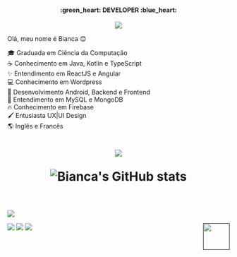 ﻿<h4 align="center">:green_heart: DEVELOPER :blue_heart:</h3>

<p align="center">
<a href="https:/www.pinterest.se"><img src="https://i.pinimg.com/originals/81/15/f2/8115f29aacdc37d6e3bfcf48ff2cc0ee.gif" /> </a>
</p>

Olá, meu nome é Bianca :blush: <br>

🎓 Graduada em Ciência da Computação  <br>
:coffee:  Conhecimento em Java, Kotlin e TypeScript <br>
✨ Entendimento em ReactJS e Angular <br>
:computer: Conhecimento em Wordpress <br>
:iphone:  Desenvolvimento Android, Backend e Frontend <br>
🎲 Entendimento em MySQL e MongoDB <br>
🔥 Conhecimento em Firebase <br>
🖌️ Entusiasta UX|UI Design <br>
🌎 Inglês e Francês
  
<h1 align="center">

<!--
  <p align="left">
Tools: <br>

<img src="https://img.icons8.com/color/48/000000/git.png" width="40" height="40" align="center" />
<img src="https://img.icons8.com/color/48/000000/visual-studio-code-2019.png" width="35" height="35" align="center" />
<img src="https://img.icons8.com/color/48/000000/figma--v1.png" width="35" height="35" align="center" />
<img src="https://img.icons8.com/color/48/000000/adobe-photoshop.png" width="38" height="38" align="center" />

<img src="https://img.icons8.com/color/48/000000/bootstrap.png" width="57" height="57" align="center" />

<img src="https://cdn.icon-icons.com/icons2/2415/PNG/512/react_original_wordmark_logo_icon_146375.png" width="52" height="52" align="center" />


</p> 


<p align="left">

<img src="https://img.icons8.com/color/48/000000/javascript.png" width="57" height="57" align="center" />

<img src="https://user-images.githubusercontent.com/85083611/122487433-a20f3a00-cfb1-11eb-9693-218c48f60620.png" width="45" height="45" align="center" />

<img src="https://img.icons8.com/color/48/000000/css3.png" width="57" height="57" align="center" />
-->
  
<img src="https://github-readme-stats.vercel.app/api/top-langs/?username=biancapb&layout=demo&theme=tokyonight&border_radius=15&hide_border=true" />

![Bianca's GitHub stats](https://github-readme-stats.vercel.app/api?username=biancapb&hide=issues&theme=tokyonight&border_radius=15&hide_border=true)

<!--![Top Langs](https://github-readme-stats.vercel.app/api/top-langs/?username=biancapb&layout=compact&theme=tokyonight&border_radius=15&hide_border=true) -->

<!--![Bianca's GitHub Streak](https://github-readme-streak-stats.herokuapp.com/?user=biancapb&theme=tokyonight&border_radius=15&hide_border=true)-->
  
<!--![Bianca's GitHub Activity Graph](https://activity-graph.herokuapp.com/graph?username=biancapb&theme=dracula&bg_color=1a1b27&hide_border=true&border_radius=15&color=70A4FC&point=38bdae&line=be90f2)-->

</h1>
<br>

![](https://komarev.com/ghpvc/?username=your-github-biancapb) 

[<img src = "https://img.shields.io/badge/linkedin-%230077B5.svg?&style=for-the-badge&logo=linkedin&logoColor=white" target="_blank" />](https://www.linkedin.com/in/biancapb/) 
[<img src = "https://img.shields.io/badge/instagram-%23E4405F.svg?&style=for-the-badge&logo=instagram&logoColor=white" target="_blank">](https://www.instagram.com/yuu_shiro/)
[<img src = "https://img.shields.io/badge/email-%23E54949.svg?&style=for-the-badge&logo=gmail&logoColor=white" target="_blank">](mailto:bpbarbosa.developer@gmail.com)
[<img src = "https://i.pinimg.com/originals/e7/dd/c1/e7ddc1210289712ccf189faf56c756be.gif" align="right" width="60" height="60">]()

<!--
**biancapb/biancapb** is a ✨ _special_ ✨ repository because its `README.md` (this file) appears on your GitHub profile.

Here are some ideas to get you started:

- 🔭 I’m currently working on ...
- 🌱 I’m currently learning ...
- 👯 I’m looking to collaborate on ...
- 🤔 I’m looking for help with ...
- 💬 Ask me about ...
- 📫 How to reach me: ...
- 😄 Pronouns: ...
- ⚡ Fun fact: ...
-->
